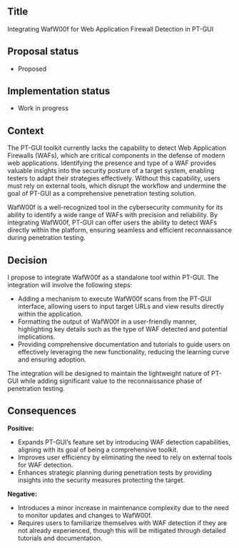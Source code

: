 ## Title

Integrating WafW00f for Web Application Firewall Detection in PT-GUI

## Proposal status

-   Proposed

## Implementation status

-   Work in progress

## Context

The PT-GUI toolkit currently lacks the capability to detect Web Application Firewalls (WAFs), which are critical components in the defense of modern web applications. Identifying the presence and type of a WAF provides valuable insights into the security posture of a target system, enabling testers to adapt their strategies effectively. Without this capability, users must rely on external tools, which disrupt the workflow and undermine the goal of PT-GUI as a comprehensive penetration testing solution.

WafW00f is a well-recognized tool in the cybersecurity community for its ability to identify a wide range of WAFs with precision and reliability. By integrating WafW00f, PT-GUI can offer users the ability to detect WAFs directly within the platform, ensuring seamless and efficient reconnaissance during penetration testing.

## Decision

I propose to integrate WafW00f as a standalone tool within PT-GUI. The integration will involve the following steps:

- Adding a mechanism to execute WafW00f scans from the PT-GUI interface, allowing users to input target URLs and view results directly within the application.
- Formatting the output of WafW00f in a user-friendly manner, highlighting key details such as the type of WAF detected and potential implications.
- Providing comprehensive documentation and tutorials to guide users on effectively leveraging the new functionality, reducing the learning curve and ensuring adoption.

The integration will be designed to maintain the lightweight nature of PT-GUI while adding significant value to the reconnaissance phase of penetration testing.

## Consequences

**Positive:**
- Expands PT-GUI’s feature set by introducing WAF detection capabilities, aligning with its goal of being a comprehensive toolkit.
- Improves user efficiency by eliminating the need to rely on external tools for WAF detection.
- Enhances strategic planning during penetration tests by providing insights into the security measures protecting the target.

**Negative:**
- Introduces a minor increase in maintenance complexity due to the need to monitor updates and changes to WafW00f.
- Requires users to familiarize themselves with WAF detection if they are not already experienced, though this will be mitigated through detailed tutorials and documentation.

